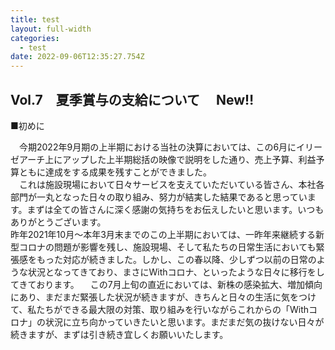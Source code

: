 ```yaml
---
title: test
layout: full-width
categories:
  - test
date: 2022-09-06T12:35:27.754Z
---
```

<h2><span class="text-yellow-400">Vol.7　夏季賞与の支給について</span>　 <span class="text-red-500">New‼</span></h2>

■初めに

　今期2022年9月期の上半期における当社の決算においては、この6月にイリーゼアーチ上にアップした上半期総括の映像で説明をした通り、売上予算、利益予算ともに達成をする成果を残すことができました。\
　これは施設現場において日々サービスを支えていただいている皆さん、本社各部門が一丸となった日々の取り組み、努力が結実した結果であると思っています。まずは全ての皆さんに深く感謝の気持ちをお伝えしたいと思います。いつもありがとうございます。\
昨年2021年10月～本年3月末までのこの上半期においては、一昨年来継続する新型コロナの問題が影響を残し、施設現場、そして私たちの日常生活においても緊張感をもった対応が続きました。しかし、この春以降、少しずつ以前の日常のような状況となってきており、まさにWithコロナ、といったような日々に移行をしてきております。
　この7月上旬の直近においては、新株の感染拡大、増加傾向にあり、まだまだ緊張した状況が続きますが、きちんと日々の生活に気をつけて、私たちができる最大限の対策、取り組みを行いながらこれからの「Withコロナ」の状況に立ち向かっていきたいと思います。まだまだ気の抜けない日々が続きますが、まずは引き続き宜しくお願いいたします。